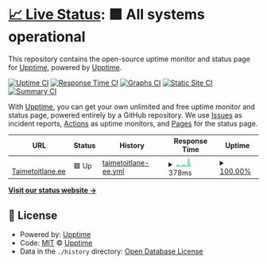 # [📈 Live Status](https://upptime.github.io/upptime): <!--live status--> **🟩 All systems operational**

This repository contains the open-source uptime monitor and status page for [Upptime](https://upptime.js.org), powered by [Upptime](https://github.com/upptime/upptime).

[![Uptime CI](https://github.com/koj-co/upptime/workflows/Uptime%20CI/badge.svg)](https://github.com/koj-co/upptime/actions?query=workflow%3A%22Uptime+CI%22)
[![Response Time CI](https://github.com/koj-co/upptime/workflows/Response%20Time%20CI/badge.svg)](https://github.com/koj-co/upptime/actions?query=workflow%3A%22Response+Time+CI%22)
[![Graphs CI](https://github.com/koj-co/upptime/workflows/Graphs%20CI/badge.svg)](https://github.com/koj-co/upptime/actions?query=workflow%3A%22Graphs+CI%22)
[![Static Site CI](https://github.com/koj-co/upptime/workflows/Static%20Site%20CI/badge.svg)](https://github.com/koj-co/upptime/actions?query=workflow%3A%22Static+Site+CI%22)
[![Summary CI](https://github.com/koj-co/upptime/workflows/Summary%20CI/badge.svg)](https://github.com/koj-co/upptime/actions?query=workflow%3A%22Summary+CI%22)

With [Upptime](https://upptime.js.org), you can get your own unlimited and free uptime monitor and status page, powered entirely by a GitHub repository. We use [Issues](https://github.com/upptime/upptime/issues) as incident reports, [Actions](https://github.com/upptime/upptime/actions) as uptime monitors, and [Pages](https://upptime.github.io/upptime) for the status page.

<!--start: status pages-->
<!-- This summary is generated by Upptime (https://github.com/upptime/upptime) -->
<!-- Do not edit this manually, your changes will be overwritten -->
<!-- prettier-ignore -->
| URL | Status | History | Response Time | Uptime |
| --- | ------ | ------- | ------------- | ------ |
| <img alt="" src="https://favicons.githubusercontent.com/www.taimetoitlane.ee" height="13"> [Taimetoitlane.ee](https://www.taimetoitlane.ee) | 🟩 Up | [taimetoitlane-ee.yml](https://github.com/gregorlaan/upptime/commits/HEAD/history/taimetoitlane-ee.yml) | <details><summary><img alt="Response time graph" src="./graphs/taimetoitlane-ee/response-time-week.png" height="20"> 378ms</summary><br><a href="https://gregorlaan.github.io/upptime/history/taimetoitlane-ee"><img alt="Response time 246" src="https://img.shields.io/endpoint?url=https%3A%2F%2Fraw.githubusercontent.com%2Fgregorlaan%2Fupptime%2FHEAD%2Fapi%2Ftaimetoitlane-ee%2Fresponse-time.json"></a><br><a href="https://gregorlaan.github.io/upptime/history/taimetoitlane-ee"><img alt="24-hour response time 180" src="https://img.shields.io/endpoint?url=https%3A%2F%2Fraw.githubusercontent.com%2Fgregorlaan%2Fupptime%2FHEAD%2Fapi%2Ftaimetoitlane-ee%2Fresponse-time-day.json"></a><br><a href="https://gregorlaan.github.io/upptime/history/taimetoitlane-ee"><img alt="7-day response time 378" src="https://img.shields.io/endpoint?url=https%3A%2F%2Fraw.githubusercontent.com%2Fgregorlaan%2Fupptime%2FHEAD%2Fapi%2Ftaimetoitlane-ee%2Fresponse-time-week.json"></a><br><a href="https://gregorlaan.github.io/upptime/history/taimetoitlane-ee"><img alt="30-day response time 374" src="https://img.shields.io/endpoint?url=https%3A%2F%2Fraw.githubusercontent.com%2Fgregorlaan%2Fupptime%2FHEAD%2Fapi%2Ftaimetoitlane-ee%2Fresponse-time-month.json"></a><br><a href="https://gregorlaan.github.io/upptime/history/taimetoitlane-ee"><img alt="1-year response time 246" src="https://img.shields.io/endpoint?url=https%3A%2F%2Fraw.githubusercontent.com%2Fgregorlaan%2Fupptime%2FHEAD%2Fapi%2Ftaimetoitlane-ee%2Fresponse-time-year.json"></a></details> | <details><summary><a href="https://gregorlaan.github.io/upptime/history/taimetoitlane-ee">100.00%</a></summary><a href="https://gregorlaan.github.io/upptime/history/taimetoitlane-ee"><img alt="All-time uptime 100.00%" src="https://img.shields.io/endpoint?url=https%3A%2F%2Fraw.githubusercontent.com%2Fgregorlaan%2Fupptime%2FHEAD%2Fapi%2Ftaimetoitlane-ee%2Fuptime.json"></a><br><a href="https://gregorlaan.github.io/upptime/history/taimetoitlane-ee"><img alt="24-hour uptime 100.00%" src="https://img.shields.io/endpoint?url=https%3A%2F%2Fraw.githubusercontent.com%2Fgregorlaan%2Fupptime%2FHEAD%2Fapi%2Ftaimetoitlane-ee%2Fuptime-day.json"></a><br><a href="https://gregorlaan.github.io/upptime/history/taimetoitlane-ee"><img alt="7-day uptime 100.00%" src="https://img.shields.io/endpoint?url=https%3A%2F%2Fraw.githubusercontent.com%2Fgregorlaan%2Fupptime%2FHEAD%2Fapi%2Ftaimetoitlane-ee%2Fuptime-week.json"></a><br><a href="https://gregorlaan.github.io/upptime/history/taimetoitlane-ee"><img alt="30-day uptime 100.00%" src="https://img.shields.io/endpoint?url=https%3A%2F%2Fraw.githubusercontent.com%2Fgregorlaan%2Fupptime%2FHEAD%2Fapi%2Ftaimetoitlane-ee%2Fuptime-month.json"></a><br><a href="https://gregorlaan.github.io/upptime/history/taimetoitlane-ee"><img alt="1-year uptime 100.00%" src="https://img.shields.io/endpoint?url=https%3A%2F%2Fraw.githubusercontent.com%2Fgregorlaan%2Fupptime%2FHEAD%2Fapi%2Ftaimetoitlane-ee%2Fuptime-year.json"></a></details>

<!--end: status pages-->

[**Visit our status website →**](https://upptime.github.io/upptime)

## 📄 License

- Powered by: [Upptime](https://github.com/upptime/upptime)
- Code: [MIT](./LICENSE) © [Upptime](https://upptime.js.org)
- Data in the `./history` directory: [Open Database License](https://opendatacommons.org/licenses/odbl/1-0/)
